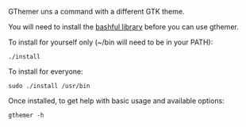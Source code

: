 GThemer uns a command with a different GTK theme.

You will need to install the
[bashful library](http://github.com/jmcantrell/bashful)
before you can use gthemer.

To install for yourself only (~/bin will need to be in your PATH):

    ./install

To install for everyone:

    sudo ./install /usr/bin

Once installed, to get help with basic usage and available options:

    gthemer -h
